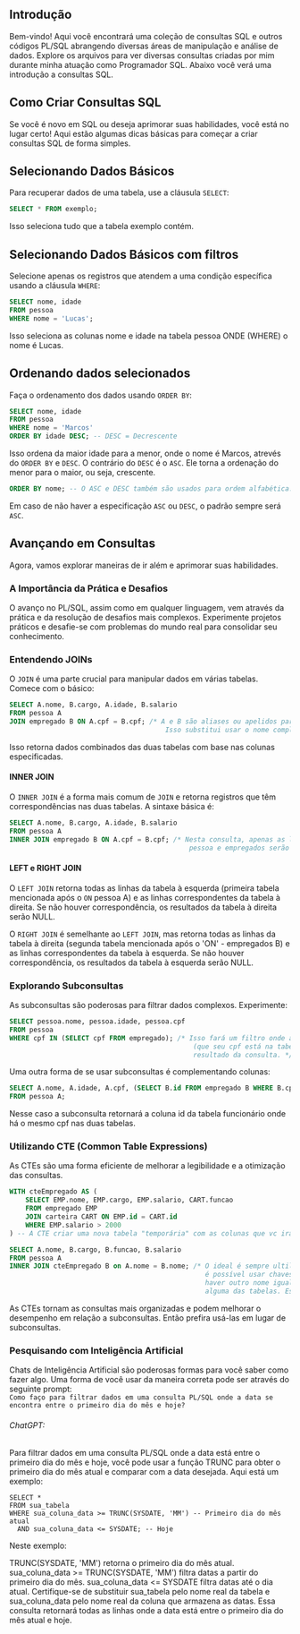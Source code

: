 ## Introdução

Bem-vindo! Aqui você encontrará uma coleção de consultas SQL e outros códigos PL/SQL abrangendo diversas áreas de manipulação e análise de dados. Explore os arquivos para ver diversas consultas criadas por mim durante minha atuação como Programador SQL. Abaixo você verá uma introdução a consultas SQL.

## Como Criar Consultas SQL

Se você é novo em SQL ou deseja aprimorar suas habilidades, você está no lugar certo! Aqui estão algumas dicas básicas para começar a criar consultas SQL de forma simples.

## Selecionando Dados Básicos

Para recuperar dados de uma tabela, use a cláusula `SELECT`:

```sql
SELECT * FROM exemplo;
```
Isso seleciona tudo que a tabela exemplo contém.

## Selecionando Dados Básicos com filtros

Selecione apenas os registros que atendem a uma condição específica usando a cláusula `WHERE`:

```sql
SELECT nome, idade
FROM pessoa
WHERE nome = 'Lucas';
```
Isso seleciona as colunas nome e idade na tabela pessoa ONDE (WHERE) o nome é Lucas.

## Ordenando dados selecionados

Faça o ordenamento dos dados usando `ORDER BY`:

```sql
SELECT nome, idade
FROM pessoa
WHERE nome = 'Marcos'
ORDER BY idade DESC; -- DESC = Decrescente
```
Isso ordena da maior idade para a menor, onde o nome é Marcos, atrevés do `ORDER BY` e `DESC`. O contrário do `DESC` é o `ASC`. Ele torna a ordenação do menor para o maior, ou seja, crescente.
```sql
ORDER BY nome; -- O ASC e DESC também são usados para ordem alfabética.
```
Em caso de não haver a especificação `ASC` ou `DESC`, o padrão sempre será `ASC`.

## Avançando em Consultas

Agora, vamos explorar maneiras de ir além e aprimorar suas habilidades.

### A Importância da Prática e Desafios

O avanço no PL/SQL, assim como em qualquer linguagem, vem através da prática e da resolução de desafios mais complexos. Experimente projetos práticos e desafie-se com problemas do mundo real para consolidar seu conhecimento.

### Entendendo JOINs
O `JOIN` é uma parte crucial para manipular dados em várias tabelas. Comece com o básico:

```sql
SELECT A.nome, B.cargo, A.idade, B.salario
FROM pessoa A
JOIN empregado B ON A.cpf = B.cpf; /* A e B são aliases ou apelidos para as tabelas envolvidas na consulta.
                                       Isso substitui usar o nome completo da coluna ex.: pessoa.cpf */
```
Isso retorna dados combinados das duas tabelas com base nas colunas especificadas.

#### INNER JOIN

O `INNER JOIN` é a forma mais comum de `JOIN` e retorna registros que têm correspondências nas duas tabelas. A sintaxe básica é:

```sql
SELECT A.nome, B.cargo, A.idade, B.salario
FROM pessoa A
INNER JOIN empregado B ON A.cpf = B.cpf; /* Nesta consulta, apenas as linhas em que há correspondência entre
                                             pessoa e empregados serão retornadas. */
```
#### LEFT e RIGHT JOIN

O `LEFT JOIN` retorna todas as linhas da tabela à esquerda (primeira tabela mencionada após o `ON` pessoa A) e as linhas correspondentes da tabela à direita. Se não houver correspondência, os resultados da tabela à direita serão NULL.

O `RIGHT JOIN` é semelhante ao `LEFT JOIN`, mas retorna todas as linhas da tabela à direita (segunda tabela mencionada após o 'ON' - empregados B) e as linhas correspondentes da tabela à esquerda. Se não houver correspondência, os resultados da tabela à esquerda serão NULL.

### Explorando Subconsultas
As subconsultas são poderosas para filtrar dados complexos. Experimente:
```sql
SELECT pessoa.nome, pessoa.idade, pessoa.cpf
FROM pessoa
WHERE cpf IN (SELECT cpf FROM empregado); /* Isso fará um filtro onde apenas as pessoas que forem empregadas
                                              (que seu cpf está na tabela empregado) serão apresentadas no
                                              resultado da consulta. */
```
Uma outra forma de se usar subconsultas é complementando colunas:
```sql
SELECT A.nome, A.idade, A.cpf, (SELECT B.id FROM empregado B WHERE B.cpf = A.cpf) AS id -- redefine nome da coluna
FROM pessoa A;
```
Nesse caso a subconsulta retornará a coluna id da tabela funcionário onde há o mesmo cpf nas duas tabelas.

### Utilizando CTE (Common Table Expressions)
As CTEs são uma forma eficiente de melhorar a legibilidade e a otimização das consultas. 
```sql
WITH cteEmpregado AS (
    SELECT EMP.nome, EMP.cargo, EMP.salario, CART.funcao
    FROM empregado EMP
    JOIN carteira CART ON EMP.id = CART.id
    WHERE EMP.salario > 2000
) -- A CTE criar uma nova tabela "temporária" com as colunas que vc irá ultilizar na sua consulta princiapal

SELECT A.nome, B.cargo, B.funcao, B.salario
FROM pessoa A
INNER JOIN cteEmpregado B on A.nome = B.nome; /* O ideal é sempre ultilizar chaves únicas, mas também
                                                 é possível usar chaves como 'nome'. Corre o risco de
                                                 haver outro nome igual ou nomes escritos errados em
                                                 alguma das tabelas. Esteja ciente ao usar. */
```
As CTEs tornam as consultas mais organizadas e podem melhorar o desempenho em relação a subconsultas. Então prefira usá-las em lugar de subconsultas.

### Pesquisando com Inteligência Artificial
Chats de Inteligência Artificial são poderosas formas para você saber como fazer algo. Uma forma de você usar da maneira correta pode ser através do seguinte prompt: <br>
`
Como faço para filtrar dados em uma consulta PL/SQL onde a data se encontra entre o primeiro dia do mês e hoje?
`
###### ChatGPT: 
Para filtrar dados em uma consulta PL/SQL onde a data está entre o primeiro dia do mês e hoje, você pode usar a função TRUNC para obter o primeiro dia do mês atual e comparar com a data desejada. Aqui está um exemplo:
```
SELECT *
FROM sua_tabela
WHERE sua_coluna_data >= TRUNC(SYSDATE, 'MM') -- Primeiro dia do mês atual
  AND sua_coluna_data <= SYSDATE; -- Hoje
```
Neste exemplo:

TRUNC(SYSDATE, 'MM') retorna o primeiro dia do mês atual.
sua_coluna_data >= TRUNC(SYSDATE, 'MM') filtra datas a partir do primeiro dia do mês.
sua_coluna_data <= SYSDATE filtra datas até o dia atual.
Certifique-se de substituir sua_tabela pelo nome real da tabela e sua_coluna_data pelo nome real da coluna que armazena as datas. Essa consulta retornará todas as linhas onde a data está entre o primeiro dia do mês atual e hoje.

